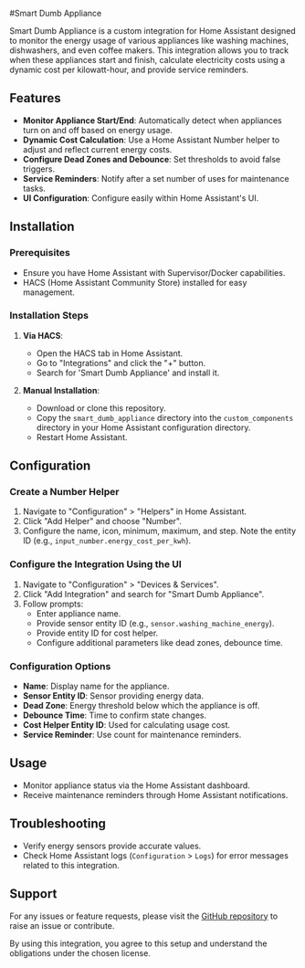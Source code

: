 #Smart Dumb Appliance

Smart Dumb Appliance is a custom integration for Home Assistant designed to monitor the energy usage of various appliances like washing machines, dishwashers, and even coffee makers. This integration allows you to track when these appliances start and finish, calculate electricity costs using a dynamic cost per kilowatt-hour, and provide service reminders.

## Features

- **Monitor Appliance Start/End**: Automatically detect when appliances turn on and off based on energy usage.
- **Dynamic Cost Calculation**: Use a Home Assistant Number helper to adjust and reflect current energy costs.
- **Configure Dead Zones and Debounce**: Set thresholds to avoid false triggers.
- **Service Reminders**: Notify after a set number of uses for maintenance tasks.
- **UI Configuration**: Configure easily within Home Assistant's UI.

## Installation

### Prerequisites

- Ensure you have Home Assistant with Supervisor/Docker capabilities.
- HACS (Home Assistant Community Store) installed for easy management.

### Installation Steps

1. **Via HACS**:
    - Open the HACS tab in Home Assistant.
    - Go to "Integrations" and click the "+" button.
    - Search for 'Smart Dumb Appliance' and install it.

2. **Manual Installation**:
    - Download or clone this repository.
    - Copy the `smart_dumb_appliance` directory into the `custom_components` directory in your Home Assistant configuration directory.
    - Restart Home Assistant.

## Configuration

### Create a Number Helper

1. Navigate to "Configuration" > "Helpers" in Home Assistant.
2. Click "Add Helper" and choose "Number".
3. Configure the name, icon, minimum, maximum, and step. Note the entity ID (e.g., `input_number.energy_cost_per_kwh`).

### Configure the Integration Using the UI

1. Navigate to "Configuration" > "Devices & Services".
2. Click "Add Integration" and search for "Smart Dumb Appliance".
3. Follow prompts:
   - Enter appliance name.
   - Provide sensor entity ID (e.g., `sensor.washing_machine_energy`).
   - Provide entity ID for cost helper.
   - Configure additional parameters like dead zones, debounce time.

### Configuration Options

- **Name**: Display name for the appliance.
- **Sensor Entity ID**: Sensor providing energy data.
- **Dead Zone**: Energy threshold below which the appliance is off.
- **Debounce Time**: Time to confirm state changes.
- **Cost Helper Entity ID**: Used for calculating usage cost.
- **Service Reminder**: Use count for maintenance reminders.

## Usage

- Monitor appliance status via the Home Assistant dashboard.
- Receive maintenance reminders through Home Assistant notifications.

## Troubleshooting

- Verify energy sensors provide accurate values.
- Check Home Assistant logs (`Configuration` > `Logs`) for error messages related to this integration.

## Support

For any issues or feature requests, please visit the [GitHub repository](https://github.com/boringkraken/HA-Smart-Dumb-Appliances) to raise an issue or contribute.

By using this integration, you agree to this setup and understand the obligations under the chosen license.
